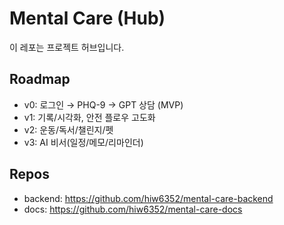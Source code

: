 # Mental Care (Hub)

이 레포는 프로젝트 허브입니다.  

## Roadmap
- v0: 로그인 → PHQ-9 → GPT 상담 (MVP)
- v1: 기록/시각화, 안전 플로우 고도화
- v2: 운동/독서/챌린지/펫
- v3: AI 비서(일정/메모/리마인더)

## Repos
- backend: https://github.com/hiw6352/mental-care-backend
- docs: https://github.com/hiw6352/mental-care-docs
